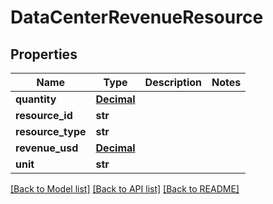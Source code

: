 # DataCenterRevenueResource

## Properties
Name | Type | Description | Notes
------------ | ------------- | ------------- | -------------
**quantity** | [**Decimal**](Decimal.md) |  | 
**resource_id** | **str** |  | 
**resource_type** | **str** |  | 
**revenue_usd** | [**Decimal**](Decimal.md) |  | 
**unit** | **str** |  | 

[[Back to Model list]](../README.md#documentation-for-models) [[Back to API list]](../README.md#documentation-for-api-endpoints) [[Back to README]](../README.md)


